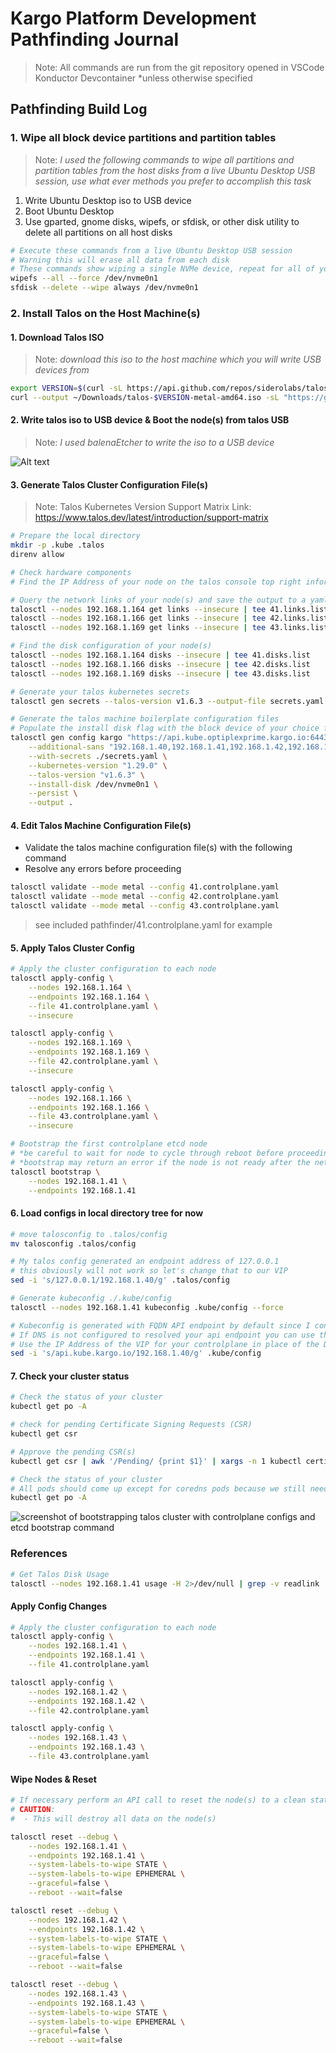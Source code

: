 # Kargo Platform Development Pathfinding Journal

> Note: All commands are run from the git repository opened in VSCode Konductor Devcontainer
> \*unless otherwise specified

## Pathfinding Build Log

### 1. Wipe all block device partitions and partition tables

> Note: _I used the following commands to wipe all partitions and partition tables from the host disks from a live Ubuntu Desktop USB session, use what ever methods you prefer to accomplish this task_

1. Write Ubuntu Desktop iso to USB device
1. Boot Ubuntu Desktop
1. Use gparted, gnome disks, wipefs, or sfdisk, or other disk utility to delete all partitions on all host disks

```bash
# Execute these commands from a live Ubuntu Desktop USB session
# Warning this will erase all data from each disk
# These commands show wiping a single NVMe device, repeat for all of your system disks
wipefs --all --force /dev/nvme0n1
sfdisk --delete --wipe always /dev/nvme0n1
```

### 2. Install Talos on the Host Machine(s)

#### 1. Download Talos ISO

> Note: _download this iso to the host machine which you will write USB devices from_

```bash
export VERSION=$(curl -sL https://api.github.com/repos/siderolabs/talos/releases/latest | jq --raw-output .tag_name); echo $VERSION
curl --output ~/Downloads/talos-$VERSION-metal-amd64.iso -sL "https://github.com/siderolabs/talos/releases/download/$VERSION/metal-amd64.iso"
```

#### 2. Write talos iso to USB device & Boot the node(s) from talos USB

> Note: _I used balenaEtcher to write the iso to a USB device_

![Alt text](.assets/01-talos-console.png)

#### 3. Generate Talos Cluster Configuration File(s)

> Note: Talos Kubernetes Version Support Matrix Link: https://www.talos.dev/latest/introduction/support-matrix

```bash
# Prepare the local directory
mkdir -p .kube .talos
direnv allow

# Check hardware components
# Find the IP Address of your node on the talos console top right information list

# Query the network links of your node(s) and save the output to a yaml file
talosctl --nodes 192.168.1.164 get links --insecure | tee 41.links.list
talosctl --nodes 192.168.1.166 get links --insecure | tee 42.links.list
talosctl --nodes 192.168.1.169 get links --insecure | tee 43.links.list

# Find the disk configuration of your node(s)
talosctl --nodes 192.168.1.164 disks --insecure | tee 41.disks.list
talosctl --nodes 192.168.1.166 disks --insecure | tee 42.disks.list
talosctl --nodes 192.168.1.169 disks --insecure | tee 43.disks.list

# Generate your talos kubernetes secrets
talosctl gen secrets --talos-version v1.6.3 --output-file secrets.yaml

# Generate the talos machine boilerplate configuration files
# Populate the install disk flag with the block device of your choice following the disks.list from earlier
talosctl gen config kargo "https://api.kube.optiplexprime.kargo.io:6443" \
    --additional-sans "192.168.1.40,192.168.1.41,192.168.1.42,192.168.1.43,api.kube.optiplexprime.kargo.io" \
    --with-secrets ./secrets.yaml \
    --kubernetes-version "1.29.0" \
    --talos-version "v1.6.3" \
    --install-disk /dev/nvme0n1 \
    --persist \
    --output .
```

#### 4. Edit Talos Machine Configuration File(s)

- Validate the talos machine configuration file(s) with the following command
- Resolve any errors before proceeding

```bash
talosctl validate --mode metal --config 41.controlplane.yaml
talosctl validate --mode metal --config 42.controlplane.yaml
talosctl validate --mode metal --config 43.controlplane.yaml
```

> see included pathfinder/41.controlplane.yaml for example

#### 5. Apply Talos Cluster Config

```bash
# Apply the cluster configuration to each node
talosctl apply-config \
    --nodes 192.168.1.164 \
    --endpoints 192.168.1.164 \
    --file 41.controlplane.yaml \
    --insecure

talosctl apply-config \
    --nodes 192.168.1.169 \
    --endpoints 192.168.1.169 \
    --file 42.controlplane.yaml \
    --insecure

talosctl apply-config \
    --nodes 192.168.1.166 \
    --endpoints 192.168.1.166 \
    --file 43.controlplane.yaml \
    --insecure

# Bootstrap the first controlplane etcd node
# *be careful to wait for node to cycle through reboot before proceeding to bootstrap command
# *bootstrap may return an error if the node is not ready after the network bridge creation config applies
talosctl bootstrap \
    --nodes 192.168.1.41 \
    --endpoints 192.168.1.41
```

#### 6. Load configs in local directory tree for now

```bash
# move talosconfig to .talos/config
mv talosconfig .talos/config

# My talos config generated an endpoint address of 127.0.0.1
# this obviously will not work so let's change that to our VIP
sed -i 's/127.0.0.1/192.168.1.40/g' .talos/config

# Generate kubeconfig ./.kube/config
talosctl --nodes 192.168.1.41 kubeconfig .kube/config --force

# Kubeconfig is generated with FQDN API endpoint by default since I configured it in the machine cfg
# If DNS is not configured to resolved your api endpoint you can use the following command to replace the FQDN with the IP Address
# Use the IP Address of the VIP for your controlplane in place of the DNS name of your endpoint
sed -i 's/api.kube.kargo.io/192.168.1.40/g' .kube/config
```

#### 7. Check your cluster status

```bash
# Check the status of your cluster
kubectl get po -A

# check for pending Certificate Signing Requests (CSR)
kubectl get csr

# Approve the pending CSR(s)
kubectl get csr | awk '/Pending/ {print $1}' | xargs -n 1 kubectl certificate approve

# Check the status of your cluster
# All pods should come up except for coredns pods because we still need to deploy the cilium CNI
kubectl get po -A
```

![screenshot of bootstrapping talos cluster with controlplane configs and etcd bootstrap command](.assets/02-vscode-talosctl-apply-config.png)

### References

```bash
# Get Talos Disk Usage
talosctl --nodes 192.168.1.41 usage -H 2>/dev/null | grep -v readlink | tee du.list
```

#### Apply Config Changes

```bash
# Apply the cluster configuration to each node
talosctl apply-config \
    --nodes 192.168.1.41 \
    --endpoints 192.168.1.41 \
    --file 41.controlplane.yaml

talosctl apply-config \
    --nodes 192.168.1.42 \
    --endpoints 192.168.1.42 \
    --file 42.controlplane.yaml

talosctl apply-config \
    --nodes 192.168.1.43 \
    --endpoints 192.168.1.43 \
    --file 43.controlplane.yaml
```

#### Wipe Nodes & Reset

```bash
# If necessary perform an API call to reset the node(s) to a clean state
# CAUTION:
#  - This will destroy all data on the node(s)

talosctl reset --debug \
    --nodes 192.168.1.41 \
    --endpoints 192.168.1.41 \
    --system-labels-to-wipe STATE \
    --system-labels-to-wipe EPHEMERAL \
    --graceful=false \
    --reboot --wait=false

talosctl reset --debug \
    --nodes 192.168.1.42 \
    --endpoints 192.168.1.42 \
    --system-labels-to-wipe STATE \
    --system-labels-to-wipe EPHEMERAL \
    --graceful=false \
    --reboot --wait=false

talosctl reset --debug \
    --nodes 192.168.1.43 \
    --endpoints 192.168.1.43 \
    --system-labels-to-wipe STATE \
    --system-labels-to-wipe EPHEMERAL \
    --graceful=false \
    --reboot --wait=false
```
